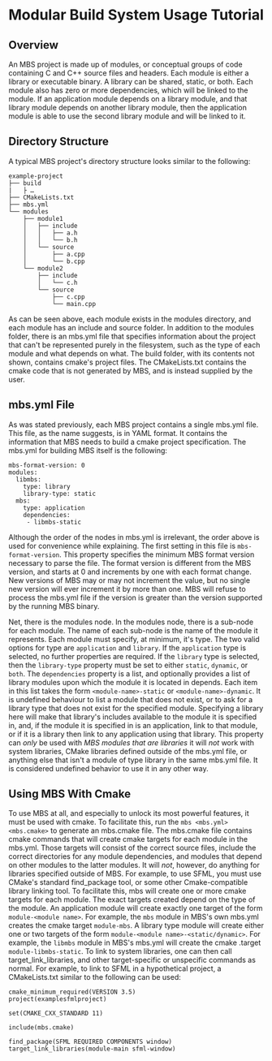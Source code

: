 Modular Build System Usage Tutorial
===================================

Overview
--------
An MBS project is made up of modules, or conceptual groups of code containing C and C++ source files and headers. Each
module is either a library or executable binary. A library can be shared, static, or both. Each module also has
zero or more dependencies, which will be linked to the module. If an application module depends on a library module, and
that library module depends on another library module, then the application module is able to use the second library
module and will be linked to it.

Directory Structure
-------------------
A typical MBS project's directory structure looks similar to the following:

    example-project
    ├── build
    |   ├ …
    ├── CMakeLists.txt
    ├── mbs.yml
    └── modules
        ├── module1
        │   ├── include
        │   │   ├── a.h
        │   │   └── b.h
        │   └── source
        │       ├── a.cpp
        │       └── b.cpp
        └── module2
            ├── include
            │   └── c.h
            └── source
                ├── c.cpp
                └── main.cpp

As can be seen above, each module exists in the modules directory, and each module has an include and source folder. In
addition to the modules folder, there is an mbs.yml file that specifies information about the project that can't be 
represented purely in the filesystem, such as the type of each module and  what depends on what. The build folder, with 
its contents not shown, contains cmake's project files. The CMakeLists.txt contains the cmake code that is not generated
by MBS, and is instead supplied by the user.

mbs.yml File
------------
As was stated previously, each MBS project contains a single mbs.yml file. This file, as the name suggests, is in YAML
format. It contains the information that MBS needs to build a cmake project specification. The mbs.yml for building MBS
itself is the following:

    mbs-format-version: 0
    modules:
      libmbs:
        type: library
        library-type: static
      mbs:
        type: application
        dependencies:
         - libmbs-static

Although the order of the nodes in mbs.yml is irrelevant, the order above is used for convenience while explaining. The
first setting in this file is `mbs-format-version`. This property specifies the minimum MBS format version necessary to
parse the file. The format version is different from the MBS version, and starts at 0 and increments by one with each
format change. New versions of MBS may or may not increment the value, but no single new version will ever increment it
by more than one. MBS will refuse to process the mbs.yml file if the version is greater than the version supported by
the running MBS binary.

Net, there is the modules node. In the modules node, there is a sub-node for each module. The name of each sub-node is
the name of the module it represents. Each module must specify, at minimum, it's type. The two valid options for type
are `application` and `library`. If the `application` type is selected, no further properties are required. If the
`library` type is selected, then the `library-type` property must be set to either `static`, `dynamic`, or `both`. The
`dependencies` property is a list, and optionally provides a list of library modules upon which the module it is located
in depends. Each item in this list takes the form `<module-name>-static` or `<module-name>-dynamic`. It is undefined
behaviour to list a module that does not exist, or to ask for a library type that does not exist for the specified
module. Specifying a library here will make that library's includes available to the module it is specified in, and, if
the module it is specified in is an application, link to that module, or if it is a library then link to any application
using that library. This property can *only* be used with *MBS modules that are libraries* it will *not* work with
system libraries, CMake libraries defined outside of the mbs.yml file, or anything else that isn't a module of type
library in the same mbs.yml file. It is considered undefined behavior to use it in any other way.

Using MBS With Cmake
--------------------
To use MBS at all, and especially to unlock its most powerful features, it must be used with cmake. To facilitate this,
run the `mbs <mbs.yml> <mbs.cmake>` to generate an mbs.cmake file. The mbs.cmake file contains cmake commands that will
create cmake targets for each module in the mbs.yml. Those targets will consist of the correct source files, include the
correct directories for any module dependencies, and modules that depend on other modules to the latter modules. It will
*not*, however, do anything for libraries specified outside of MBS. For example, to use SFML, you must use CMake's
standard find_package tool, or some other Cmake-compatible library linking tool. To facilitate this, mbs will create one
or more cmake targets for each module. The exact targets created depend on the type of the module. An application module
will create exactly one target of the form `module-<module name>`. For example, the `mbs` module in MBS's own mbs.yml
creates the cmake target `module-mbs`. A library type module will create either one or two targets of the form
`module-<module name>-<static/dynamic>`. For example, the `libmbs` module in MBS's mbs.yml will create the
cmake .target `module-libmbs-static`. To link to system libraries, one can then call target_link_libraries, and other
target-specific or unspecific commands as normal. For example, to link to SFML in a hypothetical project, a
CMakeLists.txt similar to the following can be used:

    cmake_minimum_required(VERSION 3.5)
    project(examplesfmlproject)
    
    set(CMAKE_CXX_STANDARD 11)
    
    include(mbs.cmake)
    
    find_package(SFML REQUIRED COMPONENTS window)
    target_link_libraries(module-main sfml-window)